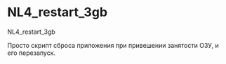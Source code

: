 # NL4_restart_3gb
NL4_restart_3gb

Просто скрипт сброса приложения при привешении занятости ОЗУ, и его перезапуск.
